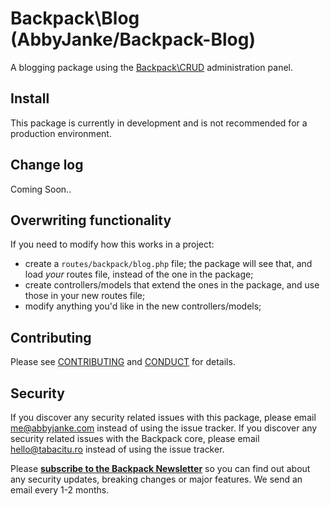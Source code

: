 # Backpack\Blog (AbbyJanke/Backpack-Blog)

A blogging package using the [Backpack\CRUD](https://github.com/Laravel-Backpack/crud) administration panel.

## Install

This package is currently in development and is not recommended for a production environment.

## Change log

Coming Soon..

## Overwriting functionality

If you need to modify how this works in a project:
- create a ```routes/backpack/blog.php``` file; the package will see that, and load _your_ routes file, instead of the one in the package;
- create controllers/models that extend the ones in the package, and use those in your new routes file;
- modify anything you'd like in the new controllers/models;

## Contributing

Please see [CONTRIBUTING](CONTRIBUTING.md) and [CONDUCT](CONDUCT.md) for details.

## Security

If you discover any security related issues with this package, please email me@abbyjanke.com instead of using the issue tracker.
If you discover any security related issues with the Backpack core, please email hello@tabacitu.ro instead of using the issue tracker.

Please **[subscribe to the Backpack Newsletter](http://eepurl.com/bUEGjf)** so you can find out about any security updates, breaking changes or major features. We send an email every 1-2 months.

